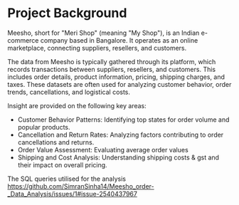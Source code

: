 # Project Background
Meesho, short for "Meri Shop" (meaning "My Shop"), is an Indian e-commerce company based in Bangalore. It operates as an online marketplace, connecting suppliers, resellers, and customers. 

The data from Meesho is typically gathered through its platform, which records transactions between suppliers, resellers, and customers. This includes order details, product information, pricing, shipping charges, and taxes. These datasets are often used for analyzing customer behavior, order trends, cancellations, and logistical costs.

Insight are provided on the following key areas:
  - Customer Behavior Patterns: Identifying top states for order volume and popular products.
  - Cancellation and Return Rates: Analyzing factors contributing to order cancellations and returns.
  - Order Value Assessment: Evaluating average order values 
  - Shipping and Cost Analysis: Understanding shipping costs & gst and their impact on overall pricing.

The SQL queries utilised for the analysis https://github.com/SimranSinha14/Meesho_order-_Data_Analysis/issues/1#issue-2540437967
